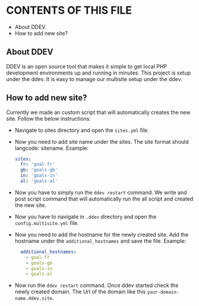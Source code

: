 # CONTENTS OF THIS FILE

* About DDEV.
* How to add new site?

## About DDEV

DDEV is an open source tool that makes it simple to get local PHP development environments up and running in minutes.
This project is setup under the ddev. It is easy to manage our multisite setup under the ddev.

## How to add new site?

Currently we made an custom script that will automatically creates the new site.
Follow the below instructions:

* Navigate to sites directory and open the `sites.yml` file.

* Now you need to add site name under the sites. The site format should langcode: sitename.
  Example:

  ```yaml
  sites:
    fr: 'goal-fr'
    gb: 'goals-gb'
    in: 'goals-in'
    al: 'goals-al'
  ```

* Now you have to simply run the `ddev restart` command. We write and post script command that will automatically run the all script and created the new site.

* Now you have to navigate in `.ddev` directory and open the `config.multisite.yml` file.

* Now you need to add the hostname for the newly created site. Add the hostname under the `additional_hostnames` and save the file.
  Example:

  ```yaml
    additional_hostnames:
      - goal-fr
      - goals-gb
      - goals-in
      - goals-al
  ```

* Now run the `ddev restart` command. Once ddev started check the newly created domain. The Url of the domain like this `your-domain-name.ddev.site`.
